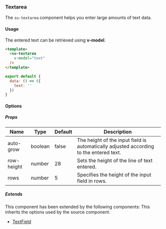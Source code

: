 ### Textarea

The `su-textarea` component helps you enter large amounts of text data.

<su-divider class = "mb-8" />

#### Usage

The entered text can be retrieved using **v-model**.

```html
<template>
  <su-textarea
    v-model="text"
  />
</template>
```

```js
export default {
  data: () => ({
    text: ''
  })
}
```

#### Options

<sample class="mb-4" />

##### Props

| Name | Type | Default | Description |
| ---- | ---- | ------- | ----------- |
| auto-grow | boolean | false | The height of the input field is automatically adjusted according to the entered text. |
| row-height | number | 28 | Sets the height of the line of text entered. |
| rows | number | 5 | Specifies the height of the input field in rows. |

##### Extends

This component has been extended by the following components: This inherits the options used by the source component.

- [TextField](../components/SuTextField)